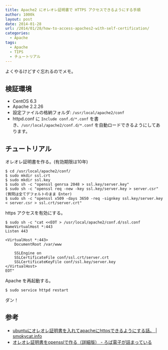```yaml
---
title: Apache2 にオレオレ証明書で HTTPS アクセスできるようにする手順
author: 1000k
layout: post
date: 2014-01-28
url: /2014/01/28/how-to-access-apaches2-with-self-certification/
categories:
  - Apache
tags:
  - Apache
  - TIPS
  - チュートリアル
---
```

よくやるけどすぐ忘れるのでメモ。

## 検証環境

  * CentOS 6.3
  * Apache 2.2.26
  * 設定ファイルの格納フォルダ: `/usr/local/apache2/conf`
  * httpd.conf に `Include conf.d/*.conf` を書き、`/usr/local/apache2/conf.d/*.conf` を自動ロードできるようにしてあります。

<!--more-->

## チュートリアル

オレオレ証明書を作る。(有効期限は10年)

```
$ cd /usr/local/apache2/conf/
$ sudo mkdir ssl.crt
$ sudo mkdir ssl.key
$ sudo sh -c "openssl genrsa 2048 > ssl.key/server.key"
$ sudo sh -c "openssl req -new -key ssl.key/server.key > server.csr"
(質問は全てデフォルトのまま Enter)
$ sudo sh -c "openssl x509 -days 3650 -req -signkey ssl.key/server.key < server.csr > ssl.crt/server.crt"
```


https アクセスを有効にする。

```
$ sudo sh -c "cat <<EOT > /usr/local/apache2/conf.d/ssl.conf
NameVirtualHost *:443
Listen 443

<VirtualHost *:443>
    DocumentRoot /var/www

    SSLEngine on
    SSLCertificateFile conf/ssl.crt/server.crt
    SSLCertificateKeyFile conf/ssl.key/server.key
</VirtualHost>
EOT"
```


Apache を再起動する。

```
$ sudo service httpd restart
```


ダン！

## 参考

  * [ubuntuにオレオレ証明書を入れてapacheにhttpsできるようにする話。 | smokycat.info](http://smokycat.info/ubuntu/440)
  * [オレオレ証明書をopensslで作る（詳細版） - ろば電子が詰まっている](http://d.hatena.ne.jp/ozuma/20130511/1368284304)
